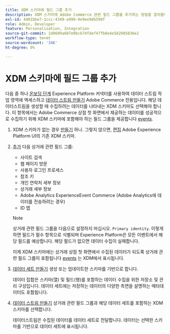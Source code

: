 ```yaml
---
title: XDM 스키마에 필드 그룹 추가
description: XDM 스키마에 Adobe Commerce 관련 필드 그룹을 추가하는 방법을 알아봅니다.
exl-id: 4401bbe7-1ccc-4349-a998-9e9ee9db590f
role: Admin, Developer
feature: Personalization, Integration
source-git-commit: 1d8609a607e0bcb74fdef47fb8e4e582085836e2
workflow-type: tm+mt
source-wordcount: '346'
ht-degree: 0%

---
```


# XDM 스키마에 필드 그룹 추가

다음 중 하나 [온보딩 단계](overview.md#onboarding-steps) Experience Platform 커넥터를 사용하여 데이터 스트림 작업 영역에 액세스하고 [데이터 스트림 만들기](https://experienceleague.adobe.com/docs/experience-platform/edge/datastreams/overview.html) Adobe Commerce 전용입니다. 해당 데이터스트림을 생성할 때 수집하려는 데이터를 나타내는 XDM 스키마도 선택해야 합니다. 이 항목에서는 Adobe Commerce 상점 첫 화면에서 제공하는 데이터를 성공적으로 수집하기 위해 XDM 스키마에 포함해야 하는 필드 그룹을 제공합니다 [events](events.md).

1. XDM 스키마가 없는 경우 [만들기](https://experienceleague.adobe.com/docs/experience-platform/xdm/ui/resources/schemas.html#create) 하나. 그렇지 않으면, [편집](https://experienceleague.adobe.com/docs/experience-platform/xdm/ui/resources/schemas.html#edit) Adobe Experience Platform UI의 기존 XDM 스키마.

1. [추가](https://experienceleague.adobe.com/docs/experience-platform/xdm/ui/resources/schemas.html#add-field-groups) 다음 상거래 관련 필드 그룹:

   - 사이트 검색
   - 웹 페이지 방문
   - 사용자 로그인 프로세스
   - 참조 키
   - 개인 연락처 세부 정보
   - 상거래 세부 정보
   - Adobe Analytics ExperienceEvent Commerce (Adobe Analytics에 데이터를 전송하려는 경우)
   - ID 맵

   >[!NOTE]
   >
   > 상거래 관련 필드 그룹을 다음으로 설정하지 마십시오. `Primary identity`. 이렇게 하면 필드가 필수 항목으로 식별되며 Experience Platform은 모든 이벤트에서 해당 필드를 예상합니다. 해당 필드가 없으면 데이터 수집이 실패합니다.

   이제 XDM 스키마에는 상거래 상점 첫 화면에서 수집된 데이터가 되도록 상거래 관련 필드 그룹이 포함됩니다 [events](events.md) 는 XDM에서 표시됩니다.

1. [데이터 세트 만들기](https://experienceleague.adobe.com/docs/platform-learn/implement-mobile-sdk/experience-cloud/platform.html#create-a-dataset) 생성 또는 업데이트한 스키마를 기반으로 합니다.

   데이터 집합은 스키마(열) 및 필드(행)를 포함하는 데이터 수집을 위한 저장소 및 관리 구성입니다. 데이터 세트에는 저장하는 데이터의 다양한 측면을 설명하는 메타데이터도 포함됩니다.

1. [데이터 스트림 만들기](https://experienceleague.adobe.com/docs/experience-platform/edge/datastreams/overview.html) 상거래 관련 필드 그룹과 해당 데이터 세트를 포함하는 XDM 스키마를 선택합니다.

   데이터스트림은 수집된 데이터를 데이터 세트로 전달합니다. 데이터는 선택한 스키마를 기반으로 데이터 세트에 표시됩니다.
